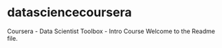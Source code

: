 # datasciencecoursera
Coursera - Data Scientist Toolbox - Intro Course
Welcome to the Readme file. 
